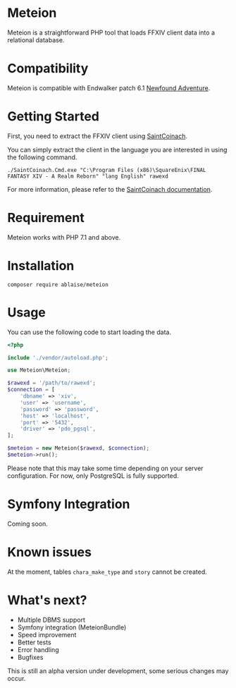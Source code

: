 Meteion
=======

Meteion is a straightforward PHP tool that loads FFXIV client data into a relational database.

# Compatibility

Meteion is compatible with Endwalker patch 6.1 [Newfound Adventure](https://na.finalfantasyxiv.com/endwalker/patch_6_1/).

# Getting Started

First, you need to extract the FFXIV client using [SaintCoinach](https://github.com/xivapi/SaintCoinach).

You can simply extract the client in the language you are interested in using the following command.

```shell
./SaintCoinach.Cmd.exe "C:\Program Files (x86)\SquareEnix\FINAL FANTASY XIV - A Realm Reborn" "lang English" rawexd
```

For more information, please refer to the [SaintCoinach documentation](https://github.com/xivapi/SaintCoinach#state-of-documentation).

# Requirement

Meteion works with PHP 7.1 and above.

# Installation

```shell
composer require ablaise/meteion
```

# Usage

You can use the following code to start loading the data.

```php
<?php

include './vendor/autoload.php';

use Meteion\Meteion;

$rawexd = '/path/to/rawexd';
$connection = [
	'dbname' => 'xiv',
	'user' => 'username',
	'password' => 'password',
	'host' => 'localhost',
	'port' => '5432',
	'driver' => 'pdo_pgsql',
];

$meteion = new Meteion($rawexd, $connection);
$meteion->run();
```

Please note that this may take some time depending on your server configuration. For now, only PostgreSQL is fully supported.

# Symfony Integration

Coming soon.

# Known issues

At the moment, tables `chara_make_type` and `story` cannot be created.

# What's next?

* Multiple DBMS support
* Symfony integration (MeteionBundle)
* Speed improvement
* Better tests
* Error handling
* Bugfixes

This is still an alpha version under development, some serious changes may occur.

